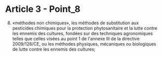 # Article 3 - Point_8

8) «méthodes non chimiques», les méthodes de substitution aux pesticides chimiques pour la protection phytosanitaire et la lutte contre les ennemis des cultures, fondées sur des techniques agronomiques telles que celles visées au point 1 de l'annexe III de la directive 2009/128/CE, ou les méthodes physiques, mécaniques ou biologiques de lutte contre les ennemis des cultures;